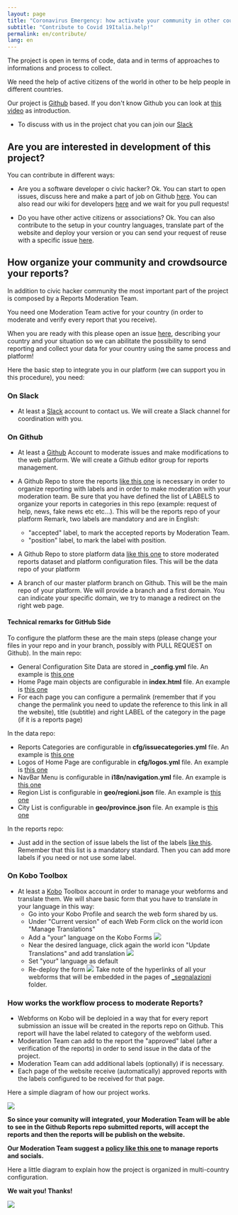 ```yaml
---
layout: page
title: "Coronavirus Emergency: how activate your community in other countries"
subtitle: "Contribute to Covid 19Italia.help!"
permalink: en/contribute/
lang: en
---
```


The project is open in terms of code, data and in terms of approaches to informations and process to collect.

We need the help of active citizens of the world in other to be help people in different countries.

Our project is [Github](www.github.com) based. If you don't know Github you can look at [this video](https://www.youtube.com/watch?v=noZnOSpcjYY&t) as introduction.

* To discuss with us in the project chat you can join our [Slack](https://join.slack.com/t/covid19peoplehelp/shared_invite/zt-dbg7ctmp-ta7ZYJN5Lvvse1w0eCymMQ)

## Are you are interested in development of this project?

You can contribute in different ways:

* Are you a software developer o civic hacker? Ok. You can start to open issues, discuss here and make a part of job on Github [here](https://github.com/emergenzeHack/covid19italia/issues). You can also read our wiki for developers [here](https://www.covid19italia.help/en/wiki/) and we wait for you pull requests!

* Do you have other active citizens or associations? Ok. You can also contribute to the setup in your country languages, translate part of the website and deploy your version or you can send your request of reuse with a specific issue [here](https://github.com/emergenzeHack/covid19italia/issues).

## How organize your community and crowdsource your reports?

In addition to civic hacker community the most important part of the project is composed by a Reports Moderation Team.

You need one Moderation Team active for your country (in order to moderate and verify every report that you receive).

When you are ready with this please open an issue [here](https://github.com/emergenzehack/covid19italia/issues/new?title=%5BNewCountryCollaboration%5D), describing your country and your situation so we can abilitate the possibility to send reporting and collect your data for your country using the same process and platform!

Here the basic step to integrate you in our platform (we can support you in this procedure), you need:

### On Slack
- At least a [Slack](https://slack.com/intl/en-it/) account to contact us. We will create a Slack channel for coordination with you.

### On Github
- At least a [Github](www.github.com) Account to moderate issues and make modifications to the web platform. We will create a Github editor group for reports management.

- A Github Repo to store the reports [like this one](https://github.com/emergenzeHack/covid19italia_segnalazioni/issues) is necessary in order to organize reporting with labels and in order to make moderation with your moderation team.
Be sure that you have defined the list of LABELS to organize your reports in categories in this repo (example: request of help, news, fake news etc etc...). This will be the reports repo of your platform
Remark, two labels are mandatory and are in English:
  - "accepted" label, to mark the accepted reports by Moderation Team.
  - "position" label, to mark the label with position.

- A Github Repo to store platform data [like this one](https://github.com/emergenzeHack/covid19italia_data) to store moderated reports dataset and platform configuration files. This will be the data repo of your platform

- A branch of our master platform branch on Github. This will be the main repo of your platform. We will provide a branch and a first domain. You can indicate your specific domain, we try to manage a redirect on the right web page.

#### Technical remarks for GitHub Side

To configure the platform these are the main steps (please change your files in your repo and in your branch, possibly with PULL REQUEST on Github). In the main repo:
- General Configuration Site Data are stored in **_config.yml** file. An example is [this one](https://github.com/emergenzeHack/covid19italia/blob/master/_config.yml)
- Home Page main objects are configurable in **index.html** file. An example is [this one](https://github.com/emergenzeHack/covid19italia/blob/master/index.html)
- For each page you can configure a permalink (remember that if you change the permalink you need to update the reference to this link in all the website), title (subtitle) and right LABEL of the category in the page (if it is a reports page)

In the data repo:
- Reports Categories are configurable in **cfg/issuecategories.yml** file. An example is [this one](https://github.com/emergenzeHack/covid19italia_data/blob/master/cfg/issuecategories.yml)
- Logos of Home Page are configurable in **cfg/logos.yml** file. An example is [this one](https://github.com/emergenzeHack/covid19italia_data/blob/master/cfg/logos.yml)
- NavBar Menu is configurable in **i18n/navigation.yml** file. An example is [this one](https://github.com/emergenzeHack/covid19gr_data/blob/master/i18n/navigation.yml)
- Region List is configurable in **geo/regioni.json** file. An example is [this one](https://github.com/emergenzeHack/covid19gr_data/blob/master/geo/regioni.json)
- City List is configurable in **geo/province.json** file. An example is [this one](https://github.com/emergenzeHack/covid19gr_data/blob/master/geo/province.json)

In the reports repo:
- Just add in the section of issue labels the list of the labels [like this](https://docs.google.com/spreadsheets/d/1a3N9kTjEs3FCzfw0_MmxYXq8z87m12kR-BndiFQfNEU/edit#gid=0). Remember that this list is a mandatory standard. Then you can add more labels if you need or not use some label.

### On Kobo Toolbox
- At least a [Kobo](https://kobo.humanitarianresponse.info/) Toolbox account in order to manage your webforms and translate them. We will share basic form that you have to translate in your language in this way:
  - Go into your Kobo Profile and search the web form shared by us.
  - Under "Current version" of each Web Form click on the world icon "Manage Translations"
  - Add a "your" language on the Kobo Forms
  ![](https://forum-kobotoolbox-org.s3.dualstack.us-east-1.amazonaws.com/optimized/2X/0/0be1721da99bc245b0d1d1203a20690c30b7ae5e_2_690x281.png)
  - Near the desired language, click again the world icon "Update Translations" and add translation
  ![](https://forum-kobotoolbox-org.s3.dualstack.us-east-1.amazonaws.com/optimized/2X/2/2c41a2643b1b35ce5d96979637adbf4c1a195288_2_690x339.png)
  - Set "your" language as default
  - Re-deploy the form
  ![](https://user-images.githubusercontent.com/368961/33343306-cc3ad2b6-d452-11e7-971b-3480e6ae2257.png)
Take note of the hyperlinks of all your webforms that will be embedded in the pages of [_segnalazioni](https://github.com/emergenzeHack/covid19italia/tree/master/_segnalazioni) folder.

### How works the workflow process to moderate Reports?
- Webforms on Kobo will be deploied in a way that for every report submission an issue will be created in the reports repo on Github. This report will have the label related to category of the webform used.
- Moderation Team can add to the report the "approved" label (after a verification of the reports) in order to send issue in the data of the project.
- Moderation Team can add additional labels (optionally) if is necessary.
- Each page of the website receive (automatically) approved reports with the labels configured to be received for that page.

Here a simple diagram of how our project works.

![](https://raw.githubusercontent.com/emergenzeHack/covid19italia/master/images/process1.jpg)

**So since your comunity will integrated, your Moderation Team will be able to see in the Github Reports repo submitted reports, will accept the reports and then the reports will be publish on the website.**

**Our Moderation Team suggest a [policy like this one](../policy/) to manage reports and socials.**

Here a little diagram to explain how the project is organized in multi-country configuration.

**We wait you! Thanks!**

![](https://raw.githubusercontent.com/emergenzeHack/covid19italia/master/images/diagramma%20(1).png)